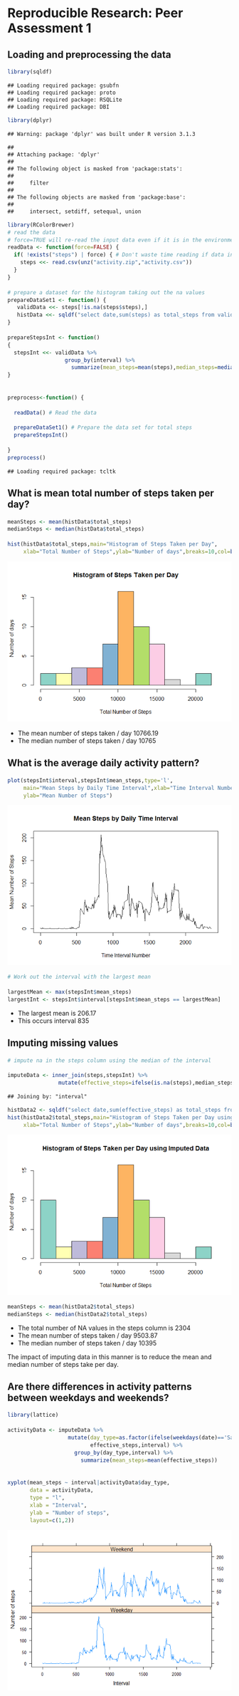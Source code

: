 # Reproducible Research: Peer Assessment 1



## Loading and preprocessing the data


```r
library(sqldf)
```

```
## Loading required package: gsubfn
## Loading required package: proto
## Loading required package: RSQLite
## Loading required package: DBI
```

```r
library(dplyr)
```

```
## Warning: package 'dplyr' was built under R version 3.1.3
```

```
## 
## Attaching package: 'dplyr'
## 
## The following object is masked from 'package:stats':
## 
##     filter
## 
## The following objects are masked from 'package:base':
## 
##     intersect, setdiff, setequal, union
```

```r
library(RColorBrewer)
# read the data
# force=TRUE will re-read the input data even if it is in the environment
readData <- function(force=FALSE) {
  if( !exists("steps") | force) { # Don't waste time reading if data in Environment
    steps <<- read.csv(unz("activity.zip","activity.csv"))
  }
}

# prepare a dataset for the histogram taking out the na values
prepareDataSet1 <- function() {
   validData <<- steps[!is.na(steps$steps),]
   histData <<- sqldf("select date,sum(steps) as total_steps from validData group by date")
}

prepareStepsInt <- function()
{
  stepsInt <<- validData %>%
                  group_by(interval) %>%
                    summarize(mean_steps=mean(steps),median_steps=median(steps))
}


preprocess<-function() {
  
  readData() # Read the data
  
  prepareDataSet1() # Prepare the data set for total steps
  prepareStepsInt()
  
}
preprocess()
```

```
## Loading required package: tcltk
```
## What is mean total number of steps taken per day?


```r
meanSteps <- mean(histData$total_steps)
medianSteps <- median(histData$total_steps)

hist(histData$total_steps,main="Histogram of Steps Taken per Day",
     xlab="Total Number of Steps",ylab="Number of days",breaks=10,col=brewer.pal(10,"Set3"))
```

![](PA1_template_files/figure-html/unnamed-chunk-2-1.png) 

- The mean number of steps taken / day 10766.19
- The median number of steps taken / day 10765

## What is the average daily activity pattern?


```r
plot(stepsInt$interval,stepsInt$mean_steps,type='l',
     main="Mean Steps by Daily Time Interval",xlab="Time Interval Number",
     ylab="Mean Number of Steps")
```

![](PA1_template_files/figure-html/unnamed-chunk-3-1.png) 

```r
# Work out the interval with the largest mean

largestMean <- max(stepsInt$mean_steps)
largestInt <- stepsInt$interval[stepsInt$mean_steps == largestMean]
```

- The largest mean is 206.17
- This occurs interval 835

## Imputing missing values


```r
# impute na in the steps column using the median of the interval

imputeData <- inner_join(steps,stepsInt) %>%
                mutate(effective_steps=ifelse(is.na(steps),median_steps,steps),date=as.Date(date),interval)
```

```
## Joining by: "interval"
```

```r
histData2 <- sqldf("select date,sum(effective_steps) as total_steps from imputeData group by date")
hist(histData2$total_steps,main="Histogram of Steps Taken per Day using Imputed Data",
     xlab="Total Number of Steps",ylab="Number of days",breaks=10,col=brewer.pal(10,"Set3"))
```

![](PA1_template_files/figure-html/unnamed-chunk-4-1.png) 

```r
meanSteps <- mean(histData2$total_steps)
medianSteps <- median(histData2$total_steps)
```

- The total number of NA values in the steps column is 2304
- The mean number of steps taken / day 9503.87
- The median number of steps taken / day 10395

The impact of imputing data in this manner is to reduce the mean and median number of steps take per day.

## Are there differences in activity patterns between weekdays and weekends?


```r
library(lattice)

activityData <- imputeData %>%
                   mutate(day_type=as.factor(ifelse(weekdays(date)=='Saturday' | weekdays(date)=='Sunday','Weekend','Weekday')),
                          effective_steps,interval) %>%
                     group_by(day_type,interval) %>%
                       summarize(mean_steps=mean(effective_steps))


xyplot(mean_steps ~ interval|activityData$day_type, 
       data = activityData,
       type = "l",
       xlab = "Interval",
       ylab = "Number of steps",
       layout=c(1,2))
```

![](PA1_template_files/figure-html/unnamed-chunk-5-1.png) 
